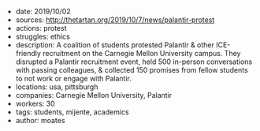 - date: 2019/10/02
- sources: http://thetartan.org/2019/10/7/news/palantir-protest
- actions: protest 
- struggles: ethics
- description: A coalition of students protested Palantir & other ICE-friendly recruitment on the Carnegie Mellon University campus. They disrupted a Palantir recruitment event, held 500 in-person conversations with passing colleagues, & collected 150 promises from fellow students to not work or engage with Palantir.
- locations: usa, pittsburgh
- companies: Carnegie Mellon University, Palantir
- workers: 30
- tags: students, mijente, academics
- author: moates
